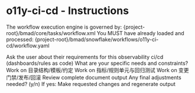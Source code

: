 # o11y-ci-cd - Instructions

<critical>The workflow execution engine is governed by: {project-root}/bmad/core/tasks/workflow.xml</critical>
<critical>You MUST have already loaded and processed: {project-root}/bmad/snowflake/workflows/o11y-ci-cd/workflow.yaml</critical>

<workflow>

<step n="1" goal="Understand Requirements">
<action>Ask the user about their requirements for this observability ci/cd (dashboards/rules as code)</action>
<ask>What are your specific needs and constraints?</ask>
</step>

<step n="2" goal="目录结构/模板/约定">
<action>Work on 目录结构/模板/约定</action>
<template-output section="repo"/>
</step>

<step n="3" goal="指标/规则单元与回归测试">
<action>Work on 指标/规则单元与回归测试</action>
<template-output section="tests"/>
</step>

<step n="4" goal="变更门禁/发布/回滚">
<action>Work on 变更门禁/发布/回滚</action>
<template-output section="pipelines"/>
</step>

<step n="5" goal="Review and Finalize">
<action>Review complete document output</action>
<ask>Any final adjustments needed? (y/n)</ask>
<check>If yes:</check>
  <action>Make requested changes and regenerate output</action>
</step>

</workflow>
